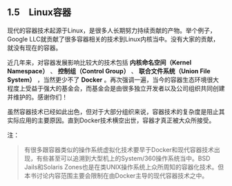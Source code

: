 ## 1.5　Linux容器

现代的容器技术起源于Linux，是很多人长期努力持续贡献的产物。举个例子，Google LLC就贡献了很多容器相关的技术到Linux内核当中。没有大家的贡献，就没有现在的容器。

近几年来，对容器发展影响比较大的技术包括 **内核命名空间（Kernel Namespace）** 、 **控制组（Control Group）** 、 **联合文件系统（Union File System）** ，当然更少不了 **Docker** 。再次强调一遍，当今的容器生态环境很大程度上受益于强大的基金会，而基金会是由很多独立开发者以及公司组织共同创建并维护的。感谢你们！

虽然容器技术已经如此出色，但对于大部分组织来说，容器技术的复杂度是阻止其实际应用的主要原因。直到Docker技术横空出世，容器才真正被大众所接受。

注：

> 有很多跟容器类似的操作系统虚拟化技术要早于Docker和现代容器技术出现，有些甚至可以追溯到大型机上的System/360操作系统当中。BSD Jails和Solaris Zones也是在类UNIX操作系统上众所周知的容器化技术。但本书讨论内容范围主要会限制在由Docker主导的现代容器技术之中。

